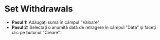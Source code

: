 # **Set Withdrawals**

- **Pasul 1:** Adăugați suma în câmpul "Valoare"
- **Pasul 2:** Selectați o anumită dată de retragere în câmpul "Data" și faceți clic pe butonul "Creare".